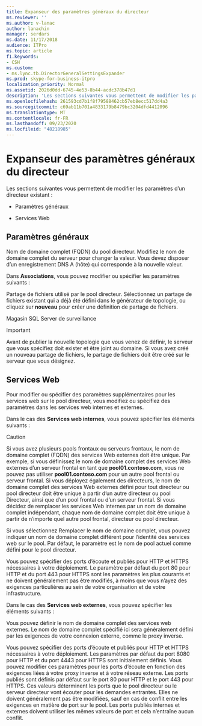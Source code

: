 ```yaml
---
title: Expanseur des paramètres généraux du directeur
ms.reviewer: ''
ms.author: v-lanac
author: lanachin
manager: serdars
ms.date: 11/17/2018
audience: ITPro
ms.topic: article
f1.keywords:
- CSH
ms.custom:
- ms.lync.tb.DirectorGeneralSettingsExpander
ms.prod: skype-for-business-itpro
localization_priority: Normal
ms.assetid: 2026d0dd-6745-4e53-8b44-acdc378b47d1
description: 'Les sections suivantes vous permettent de modifier les paramètres d’un directeur existant :'
ms.openlocfilehash: 261593cd7b1f8f79588462cb57eb8ecc517dd4a3
ms.sourcegitcommit: c69ab11b701a4833179b8479bc3204dfd4412096
ms.translationtype: MT
ms.contentlocale: fr-FR
ms.lasthandoff: 09/23/2020
ms.locfileid: "48218985"
---
```

# <a name="director-general-settings-expander"></a>Expanseur des paramètres généraux du directeur
 
Les sections suivantes vous permettent de modifier les paramètres d’un directeur existant :
  
- Paramètres généraux
    
- Services Web
    


## <a name="general-settings"></a>Paramètres généraux

Nom de domaine complet (FQDN) du pool directeur. Modifiez le nom de domaine complet du serveur pour changer la valeur. Vous devez disposer d’un enregistrement DNS A (hôte) qui corresponde à la nouvelle valeur.
  
Dans **Associations**, vous pouvez modifier ou spécifier les paramètres suivants :
  
Partage de fichiers utilisé par le pool directeur. Sélectionnez un partage de fichiers existant qui a déjà été défini dans le générateur de topologie, ou cliquez sur **nouveau** pour créer une définition de partage de fichiers.
  
Magasin SQL Server de surveillance
  
> [!IMPORTANT]
> Avant de publier la nouvelle topologie que vous venez de définir, le serveur que vous spécifiez doit exister et être joint au domaine. Si vous avez créé un nouveau partage de fichiers, le partage de fichiers doit être créé sur le serveur que vous désignez. 
  
## <a name="web-services"></a>Services Web

Pour modifier ou spécifier des paramètres supplémentaires pour les services web sur le pool directeur, vous modifiez ou spécifiez des paramètres dans les services web internes et externes.
  
Dans le cas des **Services web internes**, vous pouvez spécifier les éléments suivants :
  
> [!CAUTION]
> Si vous avez plusieurs pools frontaux ou serveurs frontaux, le nom de domaine complet (FQDN) des services Web externes doit être unique. Par exemple, si vous définissez le nom de domaine complet des services Web externes d’un serveur frontal en tant que **pool01.contoso.com**, vous ne pouvez pas utiliser **pool01.contoso.com** pour un autre pool frontal ou serveur frontal. Si vous déployez également des directeurs, le nom de domaine complet des services Web externes défini pour tout directeur ou pool directeur doit être unique à partir d’un autre directeur ou pool Directeur, ainsi que d’un pool frontal ou d’un serveur frontal. Si vous décidez de remplacer les services Web internes par un nom de domaine complet indépendant, chaque nom de domaine complet doit être unique à partir de n’importe quel autre pool frontal, directeur ou pool directeur.
  
Si vous sélectionnez Remplacer le nom de domaine complet, vous pouvez indiquer un nom de domaine complet différent pour l’identité des services web sur le pool. Par défaut, le paramètre est le nom de pool actuel comme défini pour le pool directeur.
  
Vous pouvez spécifier des ports d’écoute et publiés pour HTTP et HTTPS nécessaires à votre déploiement. Le paramètre par défaut du port 80 pour HTTP et du port 443 pour HTTPS sont les paramètres les plus courants et ne doivent généralement pas être modifiés, à moins que vous n’ayez des exigences particulières au sein de votre organisation et de votre infrastructure.
  
Dans le cas des **Services web externes**, vous pouvez spécifier les éléments suivants :
  
Vous pouvez définir le nom de domaine complet des services web externes. Le nom de domaine complet spécifié ici sera généralement défini par les exigences de votre connexion externe, comme le proxy inverse.
  
Vous pouvez spécifier des ports d’écoute et publiés pour HTTP et HTTPS nécessaires à votre déploiement. Les paramètres par défaut du port 8080 pour HTTP et du port 4443 pour HTTPS sont initialement définis. Vous pouvez modifier ces paramètres pour les ports d’écoute en fonction des exigences liées à votre proxy inverse et à votre réseau externe. Les ports publiés sont définis par défaut sur le port 80 pour HTTP et le port 443 pour HTTPS. Ces valeurs déterminent les ports que le pool directeur ou le serveur directeur vont écouter pour les demandes entrantes. Elles ne doivent généralement pas être modifiées, sauf en cas de conflit entre les exigences en matière de port sur le pool. Les ports publiés internes et externes doivent utiliser les mêmes valeurs de port et cela n’entraîne aucun conflit.
  

